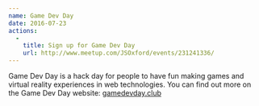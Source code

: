 ```yaml
---
name: Game Dev Day
date: 2016-07-23
actions:
  -
    title: Sign up for Game Dev Day
    url: http://www.meetup.com/JSOxford/events/231241336/
---
```


Game Dev Day is a hack day for people to have fun making games and virtual reality experiences in web technologies. You can find out more on the Game Dev Day website: [gamedevday.club](http://gamedevday.club)
